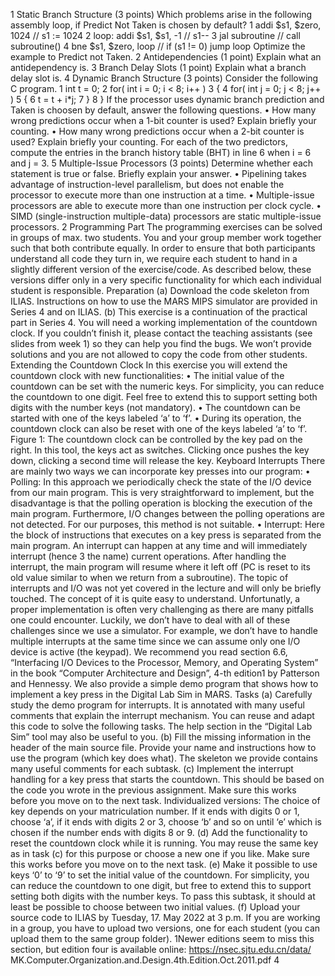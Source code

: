 1 Static Branch Structure (3 points)
Which problems arise in the following assembly loop, if Predict Not Taken is chosen by default?
1 addi $s1, $zero, 1024 // s1 := 1024
2 loop: addi $s1, $s1, -1 // s1--
3 jal subroutine // call subroutine()
4 bne $s1, $zero, loop // if (s1 != 0) jump loop
Optimize the example to Predict not Taken.
2 Antidependencies (1 point)
Explain what an antidependency is.
3 Branch Delay Slots (1 point)
Explain what a branch delay slot is.
4 Dynamic Branch Structure (3 points)
Consider the following C program.
1 int t = 0;
2 for( int i = 0; i < 8; i++ )
3 {
4 for( int j = 0; j < 8; j++ )
5 {
6 t = t + i*j;
7 }
8 }
If the processor uses dynamic branch prediction and Taken is choosen by default, answer the
following questions.
• How many wrong predictions occur when a 1-bit counter is used? Explain briefly your counting.
• How many wrong predictions occur when a 2-bit counter is used? Explain briefly your counting.
For each of the two predictors, compute the entries in the branch history table (BHT) in line 6
when i = 6 and j = 3.
5 Multiple-Issue Processors (3 points)
Determine whether each statement is true or false. Briefly explain your answer.
• Pipelining takes advantage of instruction-level parallelism, but does not enable the processor
to execute more than one instruction at a time.
• Multiple-issue processors are able to execute more than one instruction per clock cycle.
• SIMD (single-instruction multiple-data) processors are static multiple-issue processors.
2
Programming Part
The programming exercises can be solved in groups of max. two students. You and your group
member work together such that both contribute equally. In order to ensure that both participants
understand all code they turn in, we require each student to hand in a slightly different version of
the exercise/code. As described below, these versions differ only in a very specific functionality for
which each individual student is responsible.
Preparation
(a) Download the code skeleton from ILIAS. Instructions on how to use the MARS MIPS simulator are provided in Series 4 and on ILIAS.
(b) This exercise is a continuation of the practical part in Series 4. You will need a working
implementation of the countdown clock. If you couldn’t finish it, please contact the teaching
assistants (see slides from week 1) so they can help you find the bugs. We won’t provide
solutions and you are not allowed to copy the code from other students.
Extending the Countdown Clock
In this exercise you will extend the countdown clock with new functionalities:
• The initial value of the countdown can be set with the numeric keys. For simplicity, you can
reduce the countdown to one digit. Feel free to extend this to support setting both digits
with the number keys (not mandatory).
• The countdown can be started with one of the keys labeled ‘a’ to ‘f’.
• During its operation, the countdown clock can also be reset with one of the keys labeled ‘a’
to ‘f’.
Figure 1: The countdown clock can be controlled by the key pad on the right. In this tool, the keys
act as switches. Clicking once pushes the key down, clicking a second time will release the key.
Keyboard Interrupts
There are mainly two ways we can incorporate key presses into our program:
• Polling: In this approach we periodically check the state of the I/O device from our main
program. This is very straightforward to implement, but the disadvantage is that the polling
operation is blocking the execution of the main program. Furthermore, I/O changes between
the polling operations are not detected. For our purposes, this method is not suitable.
• Interrupt: Here the block of instructions that executes on a key press is separated from the
main program. An interrupt can happen at any time and will immediately interrupt (hence
3
the name) current operations. After handling the interrupt, the main program will resume
where it left off (PC is reset to its old value similar to when we return from a subroutine).
The topic of interrupts and I/O was not yet covered in the lecture and will only be briefly
touched. The concept of it is quite easy to understand. Unfortunatly, a proper implementation
is often very challenging as there are many pitfalls one could encounter.
Luckily, we don’t have to deal with all of these challenges since we use a simulator. For
example, we don’t have to handle multiple interrupts at the same time since we can assume
only one I/O device is active (the keypad).
We recommend you read section 6.6, “Interfacing I/O Devices to the Processor, Memory, and
Operating System” in the book “Computer Architecture and Design”, 4-th edition1 by Patterson
and Hennessy. We also provide a simple demo program that shows how to implement a key press
in the Digital Lab Sim in MARS.
Tasks
(a) Carefully study the demo program for interrupts. It is annotated with many useful comments
that explain the interrupt mechanism. You can reuse and adapt this code to solve the following
tasks. The help section in the “Digital Lab Sim” tool may also be useful to you.
(b) Fill the missing information in the header of the main source file. Provide your name and
instructions how to use the program (which key does what). The skeleton we provide contains
many useful comments for each subtask.
(c) Implement the interrupt handling for a key press that starts the countdown. This should be
based on the code you wrote in the previous assignment. Make sure this works before you
move on to the next task.
Individualized versions: The choice of key depends on your matriculation number. If it
ends with digits 0 or 1, choose ‘a’, if it ends with digits 2 or 3, choose ‘b’ and so on until ‘e’
which is chosen if the number ends with digits 8 or 9.
(d) Add the functionality to reset the countdown clock while it is running. You may reuse the
same key as in task (c) for this purpose or choose a new one if you like. Make sure this works
before you move on to the next task.
(e) Make it possible to use keys ‘0’ to ‘9’ to set the initial value of the countdown. For simplicity,
you can reduce the countdown to one digit, but free to extend this to support setting both
digits with the number keys. To pass this subtask, it should at least be possible to choose
between two initial values.
(f) Upload your source code to ILIAS by Tuesday, 17. May 2022 at 3 p.m. If you are working in
a group, you have to upload two versions, one for each student (you can upload them to the
same group folder).
1Newer editions seem to miss this section, but edition four is available online: https://nsec.sjtu.edu.cn/data/
MK.Computer.Organization.and.Design.4th.Edition.Oct.2011.pdf
4
